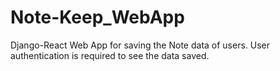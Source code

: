 # Note-Keep_WebApp
Django-React Web App for saving the Note data of users. User authentication is required to see the data saved.
